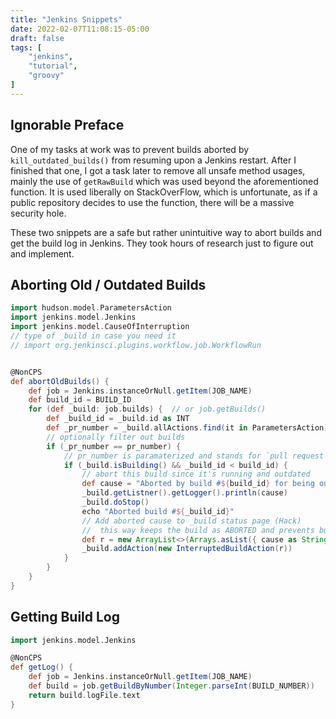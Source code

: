 ```yaml
---
title: "Jenkins Snippets"
date: 2022-02-07T11:08:15-05:00
draft: false
tags: [
    "jenkins",
    "tutorial",
    "groovy"
]
---
```


## Ignorable Preface

One of my tasks at work was to prevent builds aborted by `kill_outdated_builds()` from resuming upon a Jenkins restart. After I finished that one, I got a task later to remove all unsafe method usages, mainly the use of `getRawBuild` which was used beyond the aforementioned function. It is used liberally on StackOverFlow, which is unfortunate, as if a public repository decides to use the function, there will be a massive security hole.

These two snippets are a safe but rather unintuitive way to abort builds and get the build log in Jenkins. They took hours of research just to figure out and implement.

## Aborting Old / Outdated Builds

```groovy
import hudson.model.ParametersAction
import jenkins.model.Jenkins
import jenkins.model.CauseOfInterruption
// type of _build in case you need it
// import org.jenkinsci.plugins.workflow.job.WorkflowRun


@NonCPS
def abortOldBuilds() {
    def job = Jenkins.instanceOrNull.getItem(JOB_NAME)
    def build_id = BUILD_ID
    for (def _build: job.builds) {  // or job.getBuilds()
        def _build_id = _build.id as INT
        def _pr_number = _build.allActions.find(it in ParametersAction).getParameter("pr_number").value
        // optionally filter out builds
        if (_pr_number == pr_number) {
            // pr_number is paramaterized and stands for `pull request number`
            if (_build.isBuilding() && _build_id < build_id) {
                // abort this build since it's running and outdated
                def cause = "Aborted by build #${build_id} for being outdated (PR #${pr_number})"
                _build.getListner().getLogger().println(cause)
                _build.doStop()
                echo "Aborted build #${_build_id}"
                // Add aborted cause to _build status page (Hack)
                //  this way keeps the build as ABORTED and prevents builds from resuming upon a Jenkins restart
                def r = new ArrayList<>(Arrays.asList({ cause as String } as CauseOfInterruption))
                _build.addAction(new InterruptedBuildAction(r))
            }
        }
    }
}
```

## Getting Build Log

```groovy
import jenkins.model.Jenkins

@NonCPS
def getLog() {
    def job = Jenkins.instanceOrNull.getItem(JOB_NAME)
    def build = job.getBuildByNumber(Integer.parseInt(BUILD_NUMBER))
    return build.logFile.text
}
```
